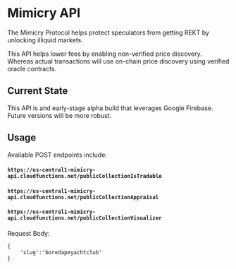 # Mimicry API
The Mimicry Protocol helps protect speculators from getting REKT by unlocking illiquid markets.

This API helps lower fees by enabling non-verified price discovery. Whereas actual transactions will use on-chain price discovery using verified oracle contracts.

## Current State
This API is and early-stage alpha build that leverages Google Firebase. Future versions will be more robust.

## Usage
Available POST endpoints include:

#### `https://us-central1-mimicry-api.cloudfunctions.net/publicCollectionIsTradable`
#### `https://us-central1-mimicry-api.cloudfunctions.net/publicCollectionAppraisal`
#### `https://us-central1-mimicry-api.cloudfunctions.net/publicCollectionVisualizer`

Request Body:
```
{
    'slug':'boredapeyachtclub'
}
```




